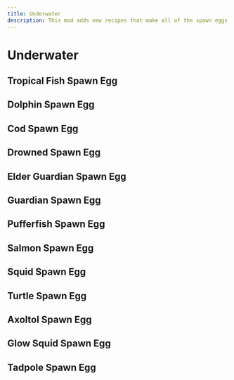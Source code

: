 ```yaml
---
title: Underwater
description: This mod adds new recipes that make all of the spawn eggs craftable. Use the eggs to customize your mob spawner!
---
```


# Underwater

## Tropical Fish Spawn Egg

<ShapedRecipe
a1="" b1="tropical_fish" c1=""
a2="water_bucket" b2="egg" c2="water_bucket"
a3="" b3="gold_ingot" c3=""
output="tropical_fish_spawn_egg"/>

## Dolphin Spawn Egg

<ShapedRecipe
a1="" b1="diamond" c1=""
a2="water_bucket" b2="egg" c2="water_bucket"
a3="" b3="gold_ingot" c3=""
output="dolphin_spawn_egg"/>

## Cod Spawn Egg

<ShapedRecipe
a1="" b1="cod" c1=""
a2="water_bucket" b2="egg" c2="water_bucket"
a3="" b3="gold_ingot" c3=""
output="cod_spawn_egg"/>

## Drowned Spawn Egg

<ShapedRecipe
a1="" b1="water_bucket" c1=""
a2="water_bucket" b2="zombie_spawn_egg" c2="water_bucket"
a3="" b3="gold_ingot" c3=""
output="drowned_spawn_egg"/>

## Elder Guardian Spawn Egg

<ShapedRecipe
a1="" b1="sponge" c1=""
a2="water_bucket" b2="egg" c2="water_bucket"
a3="" b3="gold_ingot" c3=""
output="elder_guardian_spawn_egg"/>

## Guardian Spawn Egg

<ShapedRecipe
a1="" b1="prismarine_shard" c1=""
a2="water_bucket" b2="egg" c2="water_bucket"
a3="" b3="gold_ingot" c3=""
output="guardian_spawn_egg"/>

## Pufferfish Spawn Egg

<ShapedRecipe
a1="" b1="pufferfish" c1=""
a2="water_bucket" b2="egg" c2="water_bucket"
a3="" b3="gold_ingot" c3=""
output="pufferfish_spawn_egg"/>

## Salmon Spawn Egg

<ShapedRecipe
a1="" b1="salmon" c1=""
a2="water_bucket" b2="egg" c2="water_bucket"
a3="" b3="gold_ingot" c3=""
output="salmon_spawn_egg"/>

## Squid Spawn Egg

<ShapedRecipe
a1="" b1="ink_sac" c1=""
a2="water_bucket" b2="egg" c2="water_bucket"
a3="" b3="gold_ingot" c3=""
output="squid_spawn_egg"/>

## Turtle Spawn Egg

<ShapedRecipe
a1="" b1="turtle_egg" c1=""
a2="water_bucket" b2="egg" c2="water_bucket"
a3="" b3="gold_ingot" c3=""
output="turtle_spawn_egg"/>

## Axoltol Spawn Egg

<ShapedRecipe
a1="" b1="tropical_fish_spawn_egg" c1=""
a2="water_bucket" b2="egg" c2="water_bucket"
a3="" b3="gold_ingot" c3=""
output="axolotl_spawn_egg"/>

## Glow Squid Spawn Egg

<ShapedRecipe
a1="" b1="glow_ink_sac" c1=""
a2="water_bucket" b2="egg" c2="water_bucket"
a3="" b3="gold_ingot" c3=""
output="glow_squid_spawn_egg"/>

## Tadpole Spawn Egg

<ShapedRecipe
a1="" b1="tadpole_bucket" c1=""
a2="water_bucket" b2="egg" c2="water_bucket"
a3="" b3="gold_ingot" c3=""
output="tadpole_spawn_egg"/>
